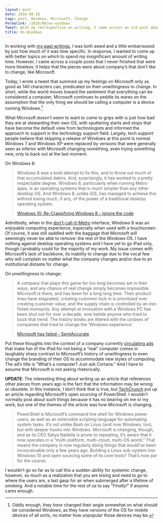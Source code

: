 ```yaml
---
layout: post
date: 2016-08-16
tags: post, Windows, Microsoft, Change
Permalink: /2016/08/on-windows
Tweet: With my retrospective on writing, I came across an old post about Windows; good thing Microsoft doesn’t change!
title: On Windows
---
```


In working with [my past writings][1], I was both awed and a little embarrassed by just how much of it was time specific. In response, I wanted to come up with better topics on which to spend my insignificant amount of writing time. However, I came across a couple posts that I never finished that were more timeless; it helps that the pieces were about company’s that don’t like to change, like Microsoft.

Today, I wrote a tweet that summed up my feelings on Microsoft only as good as 140 characters can, predicated on their unwillingness to change. In short, while the world moves toward the sentiment that everything can be considered a computer, Microsoft continues to peddle its wares on the assumption that the only thing we should be calling a computer is a device running Windows.[^1]  

What Microsoft doesn’t seem to want to come to grips with is just how bad they are at stewarding their own OS, with sputtering starts and stops that have become the default view from technologists and informed the approach to support in the technology support field. Largely, tech support people believe that skipping a release of Windows at this point is normal. Windows 7 and Windows XP were replaced by versions that were generally seen as inferior with Microsoft changing something, even trying something new, only to back out at the last moment.

On Windows 8:
> Windows 8 was a bold attempt to fix this, and to throw out much of that accumulated debris. And, surprisingly, it has worked to a pretty respectable degree. Windows 8, particularly when running Metro apps, is an operating systems that is much simpler than any other desktop OS. And Windows 8, unlike iOS, has managed to achieve this without losing much, if any, of the power of a traditional desktop operating system.
> 
> [Windows 10: Re-Crappifying Windows 8 - ignore the code][2]

Admittedly, when in the [don’t-call-it-Metro][3] interface, Windows 8 was an enjoyable computing experience, especially when used with a touchscreen. Of course, it was still saddled with the baggage that Microsoft will seemingly never be able to remove: the rest of the Windows OS. I have nothing against desktop operating systems and I have yet to go iPad only, though I probably could for the majority of my work. My issue comes with Microsoft’s lack of backbone, its inability to change due to the vocal few who will complain no matter what the company changes and/or due to an institutional distaste for change.

On unwillingness to change:
> A company that plays this game for too long becomes set in their ways, and any chance of real change simply becomes impossible. Microsoft is there, and has been for a long long time. Their product lines have stagnated, creating customer lock in is prioritized over creating customer value, and the supply chain is controlled by an iron fisted monopoly. Any attempt at innovation with a Windows PC has been shut out for over a decade, woe betide anyone who tried to buck that trend. The history books are littered with the corpses of companies that tried to change the ‘Windows experience’.
> 
> [Microsoft has failed - SemiAccurate][4]

Put these thoughts into the context of a company currently [circulating ads][5] that make fun of the iPad for not being a “real” computer comes in laughably sharp contrast to Microsoft’s history of unwillingness to even change the branding of their OS to accommodate new styles of computing. The ad’s title is “What’s a computer? Just ask Cortana.” And I have to assume that Microsoft is not asking rhetorically.

**UPDATE**: The interesting thing about writing up an article that references other pieces from years ago is the fact that the information may be wrong or obsolete. In this instance, I don’t think that is true, but [TechCrunch][6] put up an article regarding Microsoft’s open sourcing of PowerShell. I wouldn’t normally post about such things because it has no bearing on me or my work, but one of the themes of the article was how Microsoft is changing.

> PowerShell is Microsoft’s command line shell for Windows power users, as well as an extensible scripting language for automating system tasks. It’s not unlike Bash on Linux (and now Windows, too), but with deeper hooks into Windows. Microsoft is changing, though, and as its CEO Satya Nadella is prone to repeating, it’s aware that it now operates in a “multi-platform, multi-cloud, multi-OS world.” That means the company is now regularly doing things that would’ve been inconceivable only a few years ago. Building a Linux sub-system into Windows 10 and open sourcing some of its core tools? That’s now par for the course.

I wouldn’t go so far as to call this a sudden ability for systemic change, however, so much as a realization that you are losing and need to go to where the users are, a last gasp for air when submerged after a lifetime of smoking. And a notable time for the rest of us to say “*Finally!*” if anyone cares enough.


[^1]:	Oddly enough, they *have* changed their angle somewhat on what should be considered Windows, as they have versions of the OS for mobile devices of all sorts, no matter how unpopular those devices may be.

[1]:	http://engineeredeloquence.com/2016/06/on-writing
[2]:	http://ignorethecode.net/blog/2015/01/31/windows_10_re_crappifying_windows_8/
[3]:	http://www.pcworld.com/article/260717/microsoft_metro_whats_in_a_name_.html
[4]:	http://semiaccurate.com/2012/11/14/microsoft-has-failed/
[5]:	http://www.macrumors.com/2016/08/16/surface-pro-4-ad-takes-on-apple/
[6]:	https://techcrunch.com/2016/08/18/microsoft-open-sources-powershell-brings-it-to-linux-and-os-x/